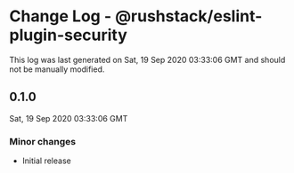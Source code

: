 # Change Log - @rushstack/eslint-plugin-security

This log was last generated on Sat, 19 Sep 2020 03:33:06 GMT and should not be manually modified.

## 0.1.0
Sat, 19 Sep 2020 03:33:06 GMT

### Minor changes

- Initial release

